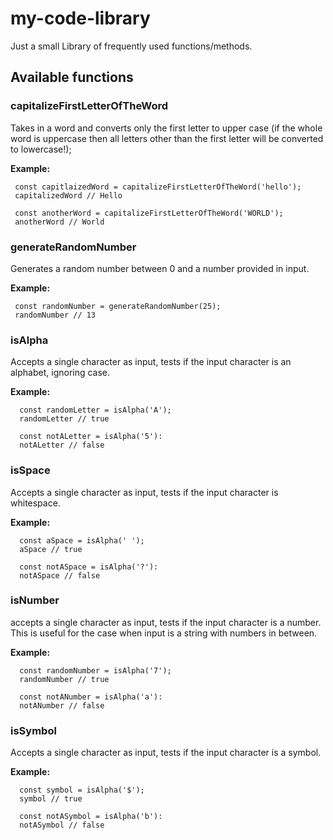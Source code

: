 # my-code-library
Just a small Library of frequently used functions/methods.

## Available functions

### capitalizeFirstLetterOfTheWord
 Takes in a word and converts only the first letter to upper case
 (if the whole word is uppercase then all letters other than the first
 letter will be converted to lowercase!);

 **Example:**
 ```
  const capitlaizedWord = capitalizeFirstLetterOfTheWord('hello');
  capitalizedWord // Hello

  const anotherWord = capitalizeFirstLetterOfTheWord('WORLD');
  anotherWord // World

 ```

### generateRandomNumber
 Generates a random number between 0 and a number provided in input.

**Example:**
 ```
  const randomNumber = generateRandomNumber(25);
  randomNumber // 13

 ```

### isAlpha
Accepts a single character as input, tests if the input character is an alphabet, ignoring case.

**Example:**
```
  const randomLetter = isAlpha('A');
  randomLetter // true

  const notALetter = isAlpha('5'):
  notALetter // false
```

### isSpace
Accepts a single character as input, tests if the input character is whitespace.

**Example:**
```
  const aSpace = isAlpha(' ');
  aSpace // true

  const notASpace = isAlpha('?'):
  notASpace // false
```

### isNumber
accepts a single character as input, tests if the input character is a number.
This is useful for the case when input is a string with numbers in between.

**Example:**
```
  const randomNumber = isAlpha('7');
  randomNumber // true

  const notANumber = isAlpha('a'):
  notANumber // false
```

### isSymbol
Accepts a single character as input, tests if the input character is a symbol.

**Example:**
```
  const symbol = isAlpha('$');
  symbol // true

  const notASymbol = isAlpha('b'):
  notASymbol // false
```